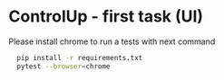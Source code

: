# ControlUp - first task (UI)

Please install chrome to run a tests with next command

```bash
  pip install -r requirements.txt
  pytest --browser=chrome
```
